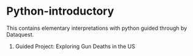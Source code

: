 # Python-introductory
This contains elementary interpretations with python guided through by Dataquest.

1. Guided Project: Exploring Gun Deaths in the US
